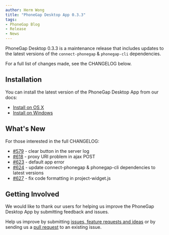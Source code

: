 ```yaml
---
author: Herm Wong
title: "PhoneGap Desktop App 0.3.3"
tags:
- PhoneGap Blog
- Release
- News
---
```


PhoneGap Desktop 0.3.3 is a maintenance release that includes updates to the latest versions of the `connect-phonegap` & `phonegap-cli` dependencies.

For a full list of changes made, see the CHANGELOG below.

## Installation

You can install the latest version of the PhoneGap Desktop App from our docs:

- [Install on OS X](http://docs.phonegap.com/references/desktop-app/install/mac/)
- [Install on Windows](http://docs.phonegap.com/references/desktop-app/install/win/)

## What's New

For those interested in the full CHANGELOG:

- [#579](https://github.com/phonegap/phonegap-app-desktop/issues/579) - clear button in the server log
- [#618](https://github.com/phonegap/phonegap-app-desktop/issues/618) - proxy URI problem in ajax POST
- [#623](https://github.com/phonegap/phonegap-app-desktop/issues/623) - default app error
- [#624](https://github.com/phonegap/phonegap-app-desktop/issues/624) - update connect-phonegap & phonegap-cli dependencies to latest versions
- [#627](https://github.com/phonegap/phonegap-app-desktop/issues/627) - fix code formatting in project-widget.js

## Getting Involved

We would like to thank our users for helping us improve the PhoneGap Desktop App by submitting feedback and issues.

Help us improve by submitting [issues, feature requests and ideas](https://github.com/phonegap/phonegap-app-desktop/issues) or by sending us a [pull request](https://github.com/phonegap/phonegap-app-desktop) to an existing issue.
